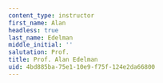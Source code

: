 ```yaml
---
content_type: instructor
first_name: Alan
headless: true
last_name: Edelman
middle_initial: ''
salutation: Prof.
title: Prof. Alan Edelman
uid: 4bd885ba-75e1-10e9-f75f-124e2da66800
---
```

